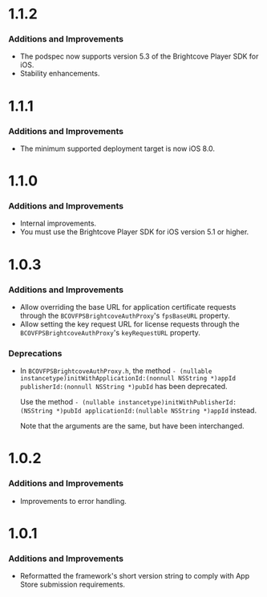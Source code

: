 # 1.1.2

### Additions and Improvements
* The podspec now supports version 5.3 of the Brightcove Player SDK for iOS.
* Stability enhancements.

# 1.1.1

### Additions and Improvements
* The minimum supported deployment target is now iOS 8.0.

# 1.1.0

### Additions and Improvements
* Internal improvements.
* You must use the Brightcove Player SDK for iOS version 5.1 or higher.

# 1.0.3

### Additions and Improvements
* Allow overriding the base URL for application certificate requests through the `BCOVFPSBrightcoveAuthProxy`'s `fpsBaseURL` property.
* Allow setting the key request URL for license requests through the `BCOVFPSBrightcoveAuthProxy`'s `keyRequestURL` property.

### Deprecations
* In `BCOVFPSBrightcoveAuthProxy.h`, the method `- (nullable instancetype)initWithApplicationId:(nonnull NSString *)appId publisherId:(nonnull NSString *)pubId` has been deprecated.
 
	Use the method
 	`- (nullable instancetype)initWithPublisherId:(NSString *)pubId applicationId:(nullable NSString *)appId` instead.

	 Note that the arguments are the same, but have been interchanged.

# 1.0.2
### Additions and Improvements
* Improvements to error handling.

# 1.0.1
### Additions and Improvements
* Reformatted the framework's short version string to comply with App Store submission requirements.
